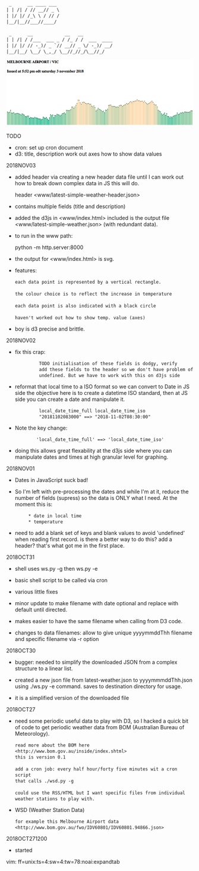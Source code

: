      _      __ ____ ___ 
    | | /| / // __// _ \
    | |/ |/ /_\ \ / // /
    |__/|__//___//____/ 
                                                            
     _      __            __   __           
    | | /| / /___  ___ _ / /_ / /  ___  ____
    | |/ |/ // -_)/ _ `// __// _ \/ -_)/ __/
    |__/|__/ \__/ \_,_/ \__//_//_/\__//_/  

![WSD: latest weather](https://github.com/peterrenshaw/wsd/blob/master/www/latest-simple-weather.png)

TODO
* cron: set up cron
        document 
* d3:   title, description
        work out axes
        how to show data values 


2018NOV03
* added header via creating a new header data file 
  until I can work out how to break down complex data in JS this
  will do.

     header <www/latest-simple-weather-header.json>

* contains multiple fields (title and description)

* added the d3js in <www/index.html> included is the output file
  <www/latest-simple-weather.json> (with redundant data). 

* to run in the www path:

     python -m http.server:8000 

* the output for <www/index.html> is svg. 

* features:

      each data point is represented by a vertical rectangle.

      the colour choice is to reflect the increase in temperature

      each data point is also indicated with a black circle

      haven't worked out how to show temp. value (axes)

* boy is d3 precise and brittle.

2018NOV02
* fix this crap:

               TODO initialisation of these fields is dodgy, verify
               add these fields to the header so we don't have problem of 
               undefined. But we have to work with this on d3js side

* reformat that local time to a ISO format so we can convert to Date in JS side 
  the objective here is to create a datetime ISO standard, then at JS side you 
  can create a date and manipulate it.

               local_date_time_full local_date_time_iso
               "20181102083000" ==> "2018-11-02T08:30:00"
 
* Note the key change:

              'local_date_time_full' ==> 'local_date_time_iso'

* doing this allows great flexability at the d3js side where you can 
  manipulate dates and times at high granular level for graphing.


2018NOV01
* Dates in JavaScript suck bad!

* So I'm left with pre-processing the dates and while I'm at it, 
  reduce the number of fields (supress) so the data is ONLY what
  I need. At the moment this is:

           * date in local time
           * temperature

* need to add a blank set of keys and blank values to avoid 'undefined'
  when reading first record. is there a better way to do this? add a 
  header? that's what got me in the first place.



2018OCT31
* shell uses ws.py -g then ws.py -e

* basic shell script to be called via cron

* various little fixes

* minor update to make filename with date optional and replace with default until directed. 

* makes easier to have the same filename when calling from D3 code.

* changes to data filenames: allow to give unique yyyymmddThh filename and specific filename via -r option




2018OCT30
* bugger: needed to simplify the downloaded JSON from a complex structure to a linear list. 

* created a new json file from latest-weather.json to yyyymmmddThh.json
  using ./ws.py -e command. saves to destination directory for usage.

* it is a simplified version of the downloaded file 


2018OCT27
* need some periodic useful data to play with D3, so I hacked 
  a quick bit of code to get periodic weather data from BOM
  (Australian Bureau of Meteorology).
 
      read more about the BOM here <http://www.bom.gov.au/inside/index.shtml>
      this is version 0.1

      add a cron job: every half hour/forty five minutes wit a cron script
      that calls ./wsd.py -g
  
      could use the RSS/HTML but I want specific files from individual 
      weather stations to play with.


* WSD (Weather Station Data)
    
      for example this Melbourne Airport data
      <http://www.bom.gov.au/fwo/IDV60801/IDV60801.94866.json>


2018OCT271200
* started


vim: ff=unix:ts=4:sw=4:tw=78:noai:expandtab
